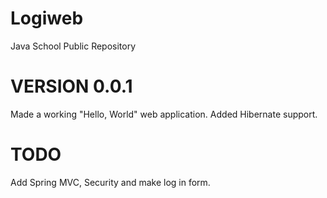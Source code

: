 # Logiweb
Java School Public Repository

# VERSION 0.0.1

Made a working "Hello, World" web application. Added Hibernate support.

# TODO

Add Spring MVC, Security and make log in form.

